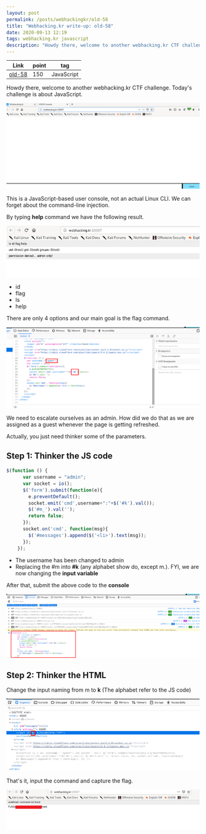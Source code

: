 ```yaml
---
layout: post
permalink: /posts/webhackingkr/old-58
title: "Webhacking.kr write-up: old-58"
date: 2020-09-13 12:19
tags: webhacking.kr javascript
description: "Howdy there, welcome to another webhacking.kr CTF challenge. Today's challenge is about JavaScript."
---
```


Link | point | tag
-----|-------|----
[old-58](http://webhacking.kr:10007/) | 150 | JavaScript

Howdy there, welcome to another webhacking.kr CTF challenge. Today's challenge is about JavaScript.

![question](/assets/images/webhackingkr/2020-09-13-old-58/1.png)

This is a JavaScript-based user console, not an actual Linux CLI. We can forget about the command-line injection.

By typing **help** command we have the following result.

![result](/assets/images/webhackingkr/2020-09-13-old-58/2.png)

- id
- flag
- ls
- help

There are only 4 options and our main goal is the flag command.

![guest](/assets/images/webhackingkr/2020-09-13-old-58/3.png)

We need to escalate ourselves as an admin. How did we do that as we are assigned as a guest whenever the page is getting refreshed.

Actually, you just need thinker some of the parameters.

## Step 1: Thinker the JS code

```javascript
$(function () {
      var username = "admin";
      var socket = io();
      $('form').submit(function(e){
        e.preventDefault();
        socket.emit('cmd',username+":"+$('#k').val());
        $('#m_').val('');
        return false;
      });
      socket.on('cmd', function(msg){
        $('#messages').append($('<li>').text(msg));
      });
    });
```

- The username has been changed to admin
- Replacing the #m into **#k** (any alphabet show do, except m.). FYI, we are now changing the **input variable**

After that, submit the above code to the **console**

![submit](/assets/images/webhackingkr/2020-09-13-old-58/4.png)

## Step 2: Thinker the HTML

Change the input naming from m to **k** (The alphabet refer to the JS code)

![html](/assets/images/webhackingkr/2020-09-13-old-58/5.png)


That's it, input the command and capture the flag.

![solve](/assets/images/webhackingkr/2020-09-13-old-58/6.png)
